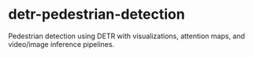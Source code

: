 # detr-pedestrian-detection
Pedestrian detection using DETR with visualizations, attention maps, and video/image inference pipelines.
